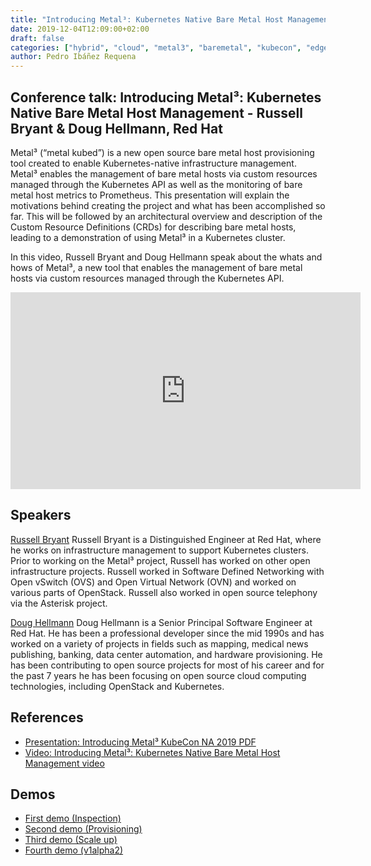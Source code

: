 ```yaml
---
title: "Introducing Metal³: Kubernetes Native Bare Metal Host Management - Russell Bryant & Doug Hellmann, Red Hat - KubeCon NA, November 2019"
date: 2019-12-04T12:09:00+02:00
draft: false
categories: ["hybrid", "cloud", "metal3", "baremetal", "kubecon", "edge"]
author: Pedro Ibáñez Requena
---
```


## Conference talk: Introducing Metal³: Kubernetes Native Bare Metal Host Management - Russell Bryant & Doug Hellmann, Red Hat 

Metal³ (“metal kubed”) is a new open source bare metal host provisioning tool created to enable Kubernetes-native infrastructure management. Metal³ enables the management of bare metal hosts via custom resources managed through the Kubernetes API as well as the monitoring of bare metal host metrics to Prometheus. This presentation will explain the motivations behind creating the project and what has been accomplished so far. This will be followed by an architectural overview and description of the Custom Resource Definitions (CRDs) for describing bare metal hosts, leading to a demonstration of using Metal³ in a Kubernetes cluster.

In this video, Russell Bryant and Doug Hellmann speak about the whats and hows of Metal³, a new tool that enables the management of bare metal hosts via custom resources managed through the Kubernetes API.

<iframe width="560" height="315" style="height: 315px" src="https://www.youtube.com/embed/KIIkVD7gujY" frameborder="0" allow="accelerometer; autoplay; encrypted-media; gyroscope; picture-in-picture" allowfullscreen></iframe>

## Speakers

[Russell Bryant](http://www.russellbryant.net/) Russell Bryant is a Distinguished Engineer at Red Hat, where he works on infrastructure management to support Kubernetes clusters. Prior to working on the Metal³ project, Russell has worked on other open infrastructure projects. Russell worked in Software Defined Networking with Open vSwitch (OVS) and Open Virtual Network (OVN) and worked on various parts of OpenStack. Russell also worked in open source telephony via the Asterisk project. 

[Doug Hellmann](http://twitter.com/doughellmann) Doug Hellmann is a Senior Principal Software Engineer at Red Hat. He has been a professional developer since the mid 1990s and has worked on a variety of projects in fields such as mapping, medical news publishing, banking, data center automation, and hardware provisioning. He has been contributing to open source projects for most of his career and for the past 7 years he has been focusing on open source cloud computing technologies, including OpenStack and Kubernetes.


## References

* [Presentation: Introducing Metal³ KubeCon NA 2019 PDF](https://static.sched.com/hosted_files/kccncna19/b3/Introducing%20Metal3%20KubeCon%20NA%202019.pdf)
* [Video: Introducing Metal³: Kubernetes Native Bare Metal Host Management video](https://www.youtube.com/watch?v=KIIkVD7gujY&feature=emb_logo)

## Demos
* [First demo (Inspection)](https://asciinema.org/a/uOCLoCiOlMLMBLuHOcV2ZvZxb)
* [Second demo (Provisioning)](https://asciinema.org/a/Z4a4MhXd7DStprfyiiworS2Id)
* [Third demo (Scale up)](https://asciinema.org/a/Xs5BPe62kF1PyIkNvMkcC9lyt)
* [Fourth demo (v1alpha2)](https://asciinema.org/a/c5BUvn2iK1J076dI3xLNe4H9C)
